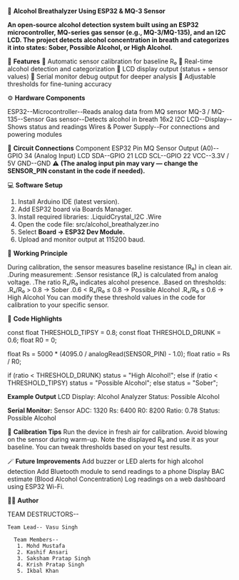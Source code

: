 🍷 **Alcohol Breathalyzer Using ESP32 & MQ-3 Sensor**

**An open-source alcohol detection system built using an ESP32 microcontroller, MQ-series gas sensor (e.g., MQ-3/MQ-135), and an I2C LCD.
The project detects alcohol concentration in breath and categorizes it into states: Sober, Possible Alcohol, or High Alcohol.**

🧰 **Features**
🔹 Automatic sensor calibration for baseline R₀
🔹 Real-time alcohol detection and categorization
🔹 LCD display output (status + sensor values)
🔹 Serial monitor debug output for deeper analysis
🔹 Adjustable thresholds for fine-tuning accuracy

⚙️ **Hardware Components**

ESP32--Microcontroller--Reads analog data from MQ sensor
MQ-3 / MQ-135--Sensor	Gas sensor--Detects alcohol in breath
16x2 I2C LCD--Display--Shows status and readings
Wires & Power Supply--For connections and powering modules

🔌 **Circuit Connections**
Component	ESP32 Pin
MQ Sensor Output (A0)--GPIO 34 (Analog Input)
LCD SDA--GPIO 21
LCD SCL--GPIO 22
VCC--3.3V / 5V
GND--GND 
⚠️ **(The analog input pin may vary — change the SENSOR_PIN constant in the code if needed).**

💻 **Software Setup**
1. Install Arduino IDE (latest version).
2. Add ESP32 board via Boards Manager.
3. Install required libraries:
   .LiquidCrystal_I2C
   .Wire
4. Open the code file:
    src/alcohol_breathalyzer.ino
5. Select **Board → ESP32 Dev Module.**
6. Upload and monitor output at 115200 baud.

🧮 **Working Principle**

   During calibration, the sensor measures baseline resistance (R₀) in clean air.
   .During measurement:
     .Sensor resistance (Rₛ) is calculated from analog voltage.
     .The ratio Rₛ/R₀ indicates alcohol presence.
     .Based on thresholds:
     .Rₛ/R₀ > 0.8 → Sober
     .0.6 < Rₛ/R₀ ≤ 0.8 → Possible Alcohol
     .Rₛ/R₀ ≤ 0.6 → High Alcohol
    You can modify these threshold values in the code for calibration to your specific sensor.

🧩 **Code Highlights**

const float THRESHOLD_TIPSY = 0.8;
const float THRESHOLD_DRUNK = 0.6;
float R0 = 0;

float Rs = 5000 * (4095.0 / analogRead(SENSOR_PIN) - 1.0);
float ratio = Rs / R0;

if (ratio < THRESHOLD_DRUNK) status = "High Alcohol!";
else if (ratio < THRESHOLD_TIPSY) status = "Possible Alcohol";
else status = "Sober";

**Example Output**
  LCD Display:
      Alcohol Analyzer
      Status: Possible Alcohol

**Serial Monitor:**
   Sensor ADC: 1320   Rs: 6400   R0: 8200   Ratio: 0.78
   Status: Possible Alcohol 
   
🧪 **Calibration Tips**
  Run the device in fresh air for calibration.
  Avoid blowing on the sensor during warm-up.
  Note the displayed R₀ and use it as your baseline.
  You can tweak thresholds based on your test results.

🪄 **Future Improvements**
  Add buzzer or LED alerts for high alcohol detection
  Add Bluetooth module to send readings to a phone
  Display BAC estimate (Blood Alcohol Concentration)
  Log readings on a web dashboard using ESP32 Wi-Fi. 

🧑‍💻 **Author**

  TEAM DESTRUCTORS-- 

    Team Lead-- Vasu Singh 

      Team Members-- 
       1. Mohd Mustafa 
       2. Kashif Ansari 
       3. Saksham Pratap Singh 
       4. Krish Pratap Singh 
       5. Ikbal Khan 
                     



